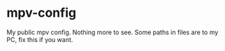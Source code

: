 # mpv-config
My public mpv config. Nothing more to see. Some paths in files are to my PC, fix this if you want.
